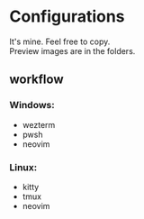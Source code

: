 # Configurations

It's mine. Feel free to copy.  
Preview images are in the folders.

## workflow

### Windows:

- wezterm
- pwsh
- neovim

### Linux:

- kitty
- tmux
- neovim
